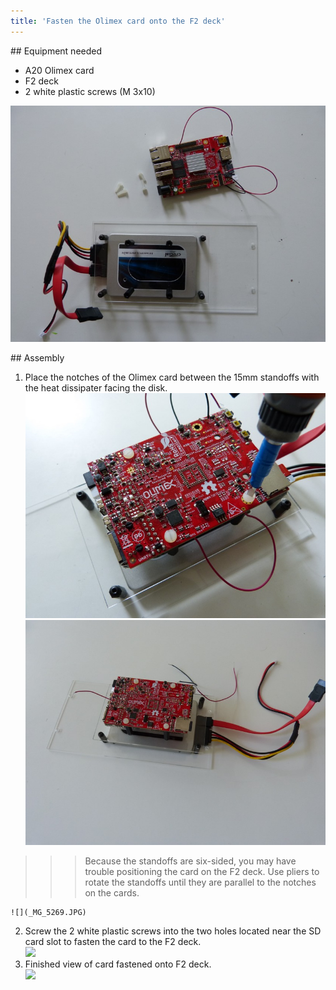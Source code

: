 ```yaml
---
title: 'Fasten the Olimex card onto the F2 deck'
---
```


## Equipment needed
- A20 Olimex card
- F2 deck
- 2 white plastic screws (M 3x10)

![](P1090026.jpg)  


 ## Assembly 
 
1. Place the notches of the Olimex card between the 15mm standoffs with the heat dissipater facing the disk.    
    ![](P1090025.jpg) 
    ![](P1090058.jpg) 
>>> Because the standoffs are six-sided, you may have trouble positioning the card on the F2 deck. Use pliers to rotate the standoffs until they are parallel to the notches on the cards.

    ![](_MG_5269.JPG)  
2. Screw the 2 white plastic screws into the two holes located near the SD card slot to fasten the card to the F2 deck.    
    ![](_MG_5272.JPG)  
3. Finished view of card fastened onto F2 deck.     
    ![](_MG_5274.JPG)  
